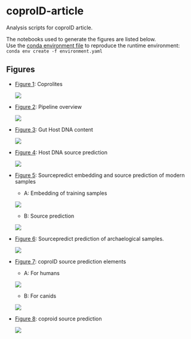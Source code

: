 # coproID-article

Analysis scripts for coproID article.

The notebooks used to generate the figures are listed below.  
Use the [conda environment file](environment.yaml) to reproduce the runtime environment:  
`conda env create -f environment.yaml`


## Figures

- [Figure 1](figures/figure1): Coprolites

    ![](figures/figure1/figure1.png)
    
- [Figure 2](figures/figure2): Pipeline overview

    ![](figures/figure2/figure2.png)
    
- [Figure 3](figures/figure3): Gut Host DNA content

    ![](figures/figure3/results/figure3.png)
    
- [Figure 4](figures/figure4): Host DNA source prediction 

    ![](figures/figure4/results/figure4.png)
    
- [Figure 5](figures/figure5): Sourcepredict embedding  and source prediction of modern samples

    - A: Embedding of training samples

    ![](figures/figure5/results/figure5A.png)

    - B: Source prediction

    ![](figures/figure5/results/figure5B.png)

- [Figure 6](figures/figure6): Sourcepredict prediction of archaelogical samples.

    ![](figures/figure6/results/figure6.png)

- [Figure 7](figures/figure7-8): coproID source prediction elements
    
    - A: For humans
        
    ![](figures/figure7-8/results/figure7A.png)

    - B: For canids

    ![](figures/figure7-8/results/figure7B.png)

- [Figure 8](figure7-8): coproid source prediction

    ![](figures/figure7-8/results/figure8.png)